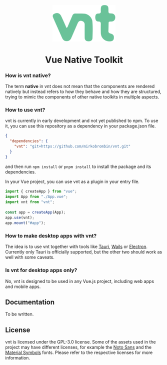 <div align="center">
  <img src="logo.svg" width="200" alt="Vue Native Toolkit logo">
  <h1>Vue Native Toolkit</h1>
</div>

### How is vnt native?

The term **native** in vnt does not mean that the components are rendered natively but instead refers to how they behave and how they are structured, trying to mimic the components of other native toolkits in multiple aspects.

### How to use vnt?

vnt is currently in early development and not yet published to npm. To use it, you can use this repository as a dependency in your package.json file.

```json
{
  "dependencies": {
    "vnt": "git+https://github.com/mirkobrombin/vnt.git"
  }
}
```

and then run `npm install` or `pnpm install` to install the package and its dependencies.

In your Vue project, you can use vnt as a plugin in your entry file.

```javascript
import { createApp } from "vue";
import App from "./App.vue";
import vnt from "vnt";

const app = createApp(App);
app.use(vnt);
app.mount("#app");
```

### How to make desktop apps with vnt?

The idea is to use vnt together with tools like [Tauri](https://tauri.app/), [Wails](https://wails.io/) or [Electron](https://www.electronjs.org/). Currently only Tauri is officially supported, but the other two should work as well with some caveats.

### Is vnt for desktop apps only?

No, vnt is designed to be used in any Vue.js project, including web apps and mobile apps.

## Documentation

To be written.

## License

vnt is licensed under the GPL-3.0 license. Some of the assets used in the project may have different licenses, for example the [Noto Sans](https://fonts.google.com/noto/specimen/Noto+Sans/about) and the [Material Symbols](https://fonts.google.com/icons?icon.set=Material+Icons) fonts. Please refer to the respective licenses for more information.
